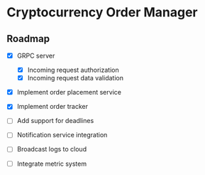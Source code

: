 # Cryptocurrency Order Manager

## Roadmap

- [x] GRPC server
    - [x] Incoming request authorization
    - [x] Incoming request data validation
- [x] Implement order placement service
- [x] Implement order tracker
- [ ] Add support for deadlines
- [ ] Notification service integration
- [ ] Broadcast logs to cloud
- [ ] Integrate metric system

